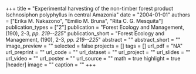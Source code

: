 +++
title = "Experimental harvesting of the non-timber forest product Ischnosiphon polyphyllus in central Amazonia"
date = "2004-01-01"
authors = ["Erika M. Nakazono", "Emilio M. Bruna", "Rita C. G. Mesquita"]
publication_types = ["2"]
publication = "Forest Ecology and Management, (190), 2-3, _pp. 219--225_"
publication_short = "Forest Ecology and Management, (190), 2-3, _pp. 219--225_"
abstract = ""
abstract_short = ""
image_preview = ""
selected = false
projects = []
tags = []
url_pdf = "NA"
url_preprint = ""
url_code = ""
url_dataset = ""
url_project = ""
url_slides = ""
url_video = ""
url_poster = ""
url_source = ""
math = true
highlight = true
[header]
image = ""
caption = ""
+++
